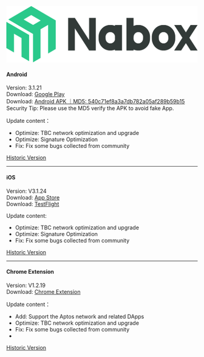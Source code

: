 ![Naobx](./logo-black.svg) 
####  Android
Version: 3.1.21  
Download: [Google Play](https://play.google.com/store/apps/details?id=com.wallet.nabox)  
Download: [Android APK ｜MD5: 540c71ef8a3a7db782a05af289b59b15 ](https://nabox-apk.oss-cn-hongkong.aliyuncs.com/Nabox_3.1.21.apk)  
Security Tip: Please use the MD5 verify the APK to avoid fake App. 

Update content：
- Optimize: TBC network optimization and upgrade
- Optimize: Signature Optimization
- Fix: Fix some bugs collected from community

[Historic Version](/android.md) 
______________________________________________________________________________________________________________________
####  iOS
Version: V3.1.24  
Download: [App Store](https://apps.apple.com/us/app/nabox-wallet/id6443821021)  
Download: [TestFlight](https://testflight.apple.com/join/P3ASFT8F)

Update content:   
- Optimize: TBC network optimization and upgrade
- Optimize: Signature Optimization
- Fix: Fix some bugs collected from community

[Historic Version](/ios.md) 
______________________________________________________________________________________________________________________
####  Chrome Extension
Version:  V1.2.19  
Download: [Chrome Extension](https://chrome.google.com/webstore/detail/nabox-wallet/nknhiehlklippafakaeklbeglecifhad?hl=zh-CN&authuser=1) 

Update content：
- Add: Support the Aptos network and related DApps
- Optimize: TBC network optimization and upgrade
- Fix: Fix some bugs collected from community
- 

[Historic Version](/extension.md) 
